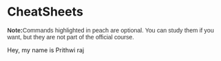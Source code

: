 # CheatSheets

<p style="font-family: Arial, sans-serif; font-size: 14px; color: #333;">
  <strong>Note:</strong>Commands highlighted in peach are optional. You can study them if you want, but they are not part of the official course.
</p>
Hey, my name is Prithwi raj